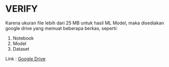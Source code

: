 # VERIFY
Karena ukuran file lebih dari 25 MB untuk hasil ML Model, maka disediakan google drive yang memuat beberapa berkas, seperti:

1. Notebook
2. Model
3. Dataset

Link : <a href="https://drive.google.com/drive/folders/10DjB69eREMnl-85Y3llN6rVj6WpjlvVI?usp=share_link"> Google Drive </a>
